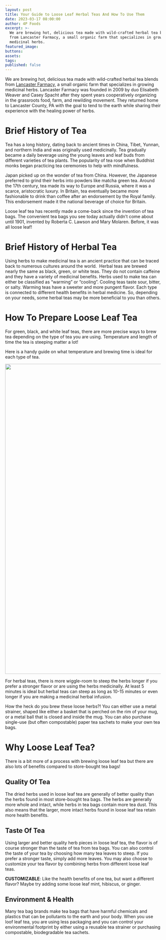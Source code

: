```yaml
---
layout: post
title: Your Guide to Loose Leaf Herbal Teas And How To Use Them
date: 2023-03-17 08:00:00
author: 4P Foods
excerpt: >-
  We are brewing hot, delicious tea made with wild-crafted herbal tea blends
  from Lancaster Farmacy, a small organic farm that specializes in growing
  medicinal herbs.
featured_image:
buttons:
assets:
tags:
published: false
---
```

<div class="editable"><p>We are brewing hot, delicious tea made with wild-crafted herbal tea blends from <a href="https://www.lancasterfarmacy.com/">Lancaster Farmacy</a>, a small organic farm that specializes in growing medicinal herbs. Lancaster Farmacy was founded in 2009 by duo Elisabeth Weaver and Casey Spacht after they spent years cooperatively organizing in the grassroots food, farm, and rewilding movement. They returned home to Lancaster County, PA with the goal to tend to the earth while sharing their experience with the healing power of herbs.&nbsp;</p><h1><strong>Brief History of Tea</strong></h1><p>Tea has a long history, dating back to ancient times in China, Tibet, Yunnan, and northern India and was originally used medicinally. Tea gradually became a daily beverage using the young leaves and leaf buds from different varieties of tea plants. The popularity of tea rose when Buddhist monks began practicing tea ceremonies to help with mindfulness.</p><p>Japan picked up on the wonder of tea from China. However, the Japanese preferred to grind their herbs into powders like matcha green tea. Around the 17th century, tea made its way to Europe and Russia, where it was a scarce, aristocratic luxury. In Britain, tea eventually became more fashionable to drink than coffee after an endorsement by the Royal family. This endorsement made it the national beverage of choice for Britain.</p><p>Loose leaf tea has recently made a come-back since the invention of tea bags. The convenient tea bags you see today actually didn’t come about until 1901, invented by Roberta C. Lawson and Mary Molaren. Before, it was all loose leaf!</p><h1><strong>Brief History of Herbal Tea</strong></h1><p>Using herbs to make medicinal tea is an ancient practice that can be traced back to numerous cultures around the world.&nbsp; Herbal teas are brewed nearly the same as black, green, or white teas. They do not contain caffeine and they have a variety of medicinal benefits. Herbs used to make tea can either be classified as “warming” or “cooling”. Cooling teas taste sour, bitter, or salty. Warming teas have a sweeter and more pungent flavor. Each type is connected to different health benefits in herbal medicine. So, depending on your needs, some herbal teas may be more beneficial to you than others.</p><h1><strong>How To Prepare Loose Leaf Tea</strong></h1><p>For green, black, and white leaf teas, there are more precise ways to brew tea depending on the type of tea you are using. Temperature and length of time the tea is steeping matter a lot!&nbsp;</p><p>Here is a handy guide on what temperature and brewing time is ideal for each type of tea.</p><p><img src="/uploads/tea-temp-and-steep-time-chart.png" width="1900" height="1000" /></p><p>For herbal teas, there is more wiggle-room to steep the herbs longer if you prefer a stronger flavor or are using the herbs medicinally. At least 5 minutes is ideal but herbal teas can steep as long as 10-15 minutes or even longer if you are making a medicinal herbal infusion.</p><p>How the heck do you brew these loose herbs?! You can either use a metal strainer, shaped like either a basket that is perched on the rim of your mug, or a metal ball that is closed and inside the mug. You can also purchase single-use (but often compostable) paper tea sachets to make your own tea bags.&nbsp;</p><h1><strong>Why Loose Leaf Tea?</strong></h1><p>There is a bit more of a process with brewing loose leaf tea but there are also lots of benefits compared to store-bought tea bags!&nbsp;</p><h2><strong>Quality Of Tea</strong></h2><p>The dried herbs used in loose leaf tea are generally of better quality than the herbs found in most store-bought tea bags. The herbs are generally more whole and intact, while herbs in tea bags contain more tea dust. This also means that the larger, more intact herbs found in loose leaf tea retain more health benefits.&nbsp;</p><h2><strong>Taste Of Tea</strong></h2><p>Using larger and better quality herb pieces in loose leaf tea, the flavor is of course stronger than the taste of tea from tea bags. You can also control the taste of your tea by choosing how many tea leaves to steep. If you prefer a stronger taste, simply add more leaves. You may also choose to&nbsp; customize your tea flavor by combining herbs from different loose leaf teas.&nbsp;</p><p><strong>CUSTOMIZABLE</strong>: Like the health benefits of one tea, but want a different flavor? Maybe try adding some loose leaf mint, hibiscus, or ginger.&nbsp;</p><h2><strong>Environment &amp; Health&nbsp;</strong></h2><p>Many tea bag brands make tea bags that have harmful chemicals and plastics that can be pollutants to the earth and your body. When you use loof leaf tea, you are using less packaging and you can control your environmental footprint by either using a reusable tea strainer or purchasing compostable, biodegradable tea sachets.</p></div>